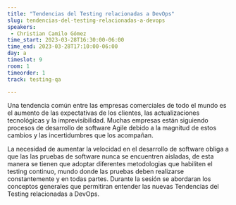 ```yaml
---
title: "Tendencias del Testing relacionadas a DevOps"
slug: tendencias-del-testing-relacionadas-a-devops
speakers:
 - Christian Camilo Gómez
time_start: 2023-03-28T16:30:00-06:00
time_end: 2023-03-28T17:10:00-06:00
day: a
timeslot: 9
room: 1
timeorder: 1
track: testing-qa

---
```


Una tendencia común entre las empresas comerciales de todo el mundo es el aumento de las expectativas de los clientes, las actualizaciones tecnológicas y la imprevisibilidad. Muchas empresas están siguiendo procesos de desarrollo de software Agile debido a la magnitud de estos cambios y las incertidumbres que los acompañan.

La necesidad de aumentar la velocidad en el desarrollo de software obliga a que las las pruebas de software nunca se encuentren aisladas, de esta manera se tienen que adoptar diferentes metodologias que habiliten el testing continuo, mundo donde las pruebas deben realizarse constantemente y en todas partes. Durante la sesión se abordaran los conceptos generales que permitiran entender las nuevas Tendencias del Testing relacionadas a DevOps.